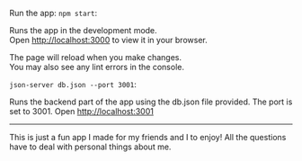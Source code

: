 Run the app:
`npm start`:

Runs the app in the development mode.\
Open [http://localhost:3000](http://localhost:3000) to view it in your browser.

The page will reload when you make changes.\
You may also see any lint errors in the console.

`json-server db.json --port 3001`:

Runs the backend part of the app using the db.json file provided. The port is set to 3001.
Open [http://localhost:3001](http://localhost:3001)

*********************
This is just a fun app I made for my friends and I to enjoy! All the questions have to deal with personal things about me.




